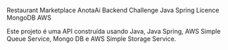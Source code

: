 Restaurant Marketplace
AnotaAi Backend Challenge
Java Spring Licence MongoDB AWS

Este projeto é uma API construída usando Java, Java Spring, AWS Simple Queue Service, Mongo DB e AWS Simple Storage Service.

